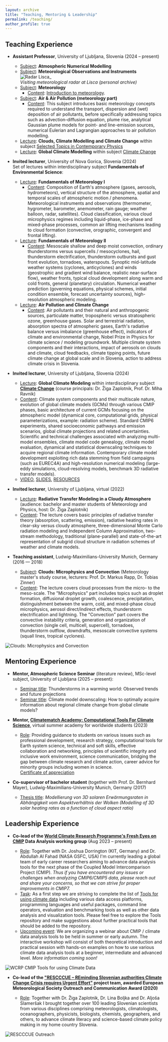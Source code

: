 ```yaml
---
layout: archive
title: "Teaching, Mentoring & Leadership"
permalink: /teaching/
author_profile: true
---
```


## Teaching Experience

* **Assistant Professor**, University of Ljubljana, Slovenia (2024 – present)<br/>
  * <ins>Subject</ins>: **Atmospheric Numerical Modelling** 
  * <ins>Subject</ins>: **Meteorological Observations and Instruments** 
  ![Radar Lisca](/images/OgledRadar_Lisca_NCrnivec.png)_<br/>
_Visiting meteorological radar at Lisca (personal archive)_<br/>
  * <ins>Subject</ins>: **Meteorology**
    * <ins>Content</ins>: [Introduction to meteorology](https://www.fmf.uni-lj.si/media/publishing/2023/09/12/10/39/33/Introduction_to_meteorology_Gregor_Skok_2023.pdf).
  * <ins>Subject</ins>: **Air & Air Pollution (meteorology part)**
    * <ins>Content</ins>: This subject introduces basic meteorology concepts required to understand the transport, dispersion and (wet) deposition of air pollutants, before specifically addressing topics such as advection-diffusion equation, plume rise, analytical Gaussian plume models for point- and line-emission sources, numerical Eulerian and Lagrangian approaches to air pollution modelling. 
  * <ins>Lecture</ins>: **Clouds, Climate Modelling and Climate Change** within subject [Selected Topics in Contemporary Physics](https://www.fmf.uni-lj.si/en/study-mathematics/programmes/3mafi/2024/7003223/courses/576/)
  * <ins>Lecture</ins>: **Global Climate Modelling** within subject [Climate Change](https://podnebnespremembe.fmf.uni-lj.si/)


* **Invited lecturer**, University of Nova Gorica, Slovenia (2024)<br/>
Set of lectures within interdisciplinary subject **Fundamentals of Environmental Science**:
  * <ins>Lecture</ins>: **Fundamentals of Meteorology I**
    * <ins>Content</ins>: Composition of Earth's atmosphere (gases, aerosols, hydrometeors), vertical structure of the atmosphere, spatial and temporal scales of atmospheric motion / phenomena. Meteorological instruments and observations (thermometer, hygrometer, barometer, anemometer, rain gauge; weather balloon, radar, satellites). Cloud classification, various cloud microphysics regimes including liquid-phase, ice-phase and mixed-phase processes, common air lifting mechanisms leading to cloud formation (convective, orographic, convergent and frontal lifting).
  * <ins>Lecture</ins>: **Fundamentals of Meteorology II**
    * <ins>Content</ins>: Mesoscale shallow and deep moist convection, ordinary thunderstorms versus supercells / mesocyclones, hail, thunderstorm electrification, thunderstorm outbursts and gust front evolution, tornadoes, waterspouts. Synoptic mid-latitude weather systems (cyclones, anticyclones) and winds (geostrophic and gradient wind balance, realistic near-surface flow), weather fronts, typical cloud development along warm and cold fronts, general (planetary) circulation. Numerical weather prediction (governing equations, physical schemes, initial condition ensemble, forecast uncertainty sources), high-resolution atmospheric modeling.
  * <ins>Lecture</ins>: **Air Pollution and Climate Change**
    * <ins>Content</ins>: Air pollutants and their natural and anthropogenic sources, particulate matter, tropospheric versus stratospheric ozone, greenhouse gases. Solar and terrestrial radiation, absorption spectra of atmospheric gases, Earth's radiative balance versus imbalance (greenhouse effect), indicators of climate and environmental change, Nobel Prize in Physics for climate science / modeling groundwork. Multiple climate system components and their interactions, impact of aerosols on clouds and climate, cloud feedbacks, climate tipping points, future climate change at global scale and in Slovenia, action to address climate crisis in Slovenia.

* **Invited lecturer**, University of Ljubljana, Slovenia (2024)<br/>
  * <ins>Lecture</ins>: **Global Climate Modeling** within interdisciplinary subject **[Climate Change](https://podnebnespremembe.fmf.uni-lj.si/)** (course principals: Dr. Žiga Zaplotnik, Prof. Dr. Miha Ravnik)
  * <ins>Content</ins>: Climate system components and their multiscale nature, evolution of global climate models (GCMs) through various CMIP phases, basic architecture of current GCMs focusing on the atmospheric model (dynamical core, computational grids, physical parameterizations, example: radiation scheme). Standard CMIP6 experiments, shared socioeconomic pathways and emission scenarios, global climate projections and related uncertainties. Scientific and technical challenges associated with analyzing multi-model ensembles, climate model code genealogy, climate model evaluation, dynamical and statistical downscaling techniques to acquire regional climate information. Contemporary climate model development exploiting rich data stemming from field campaigns (such as EUREC4A) and high-resolution numerical modeling (large-eddy simulations, cloud-resolving models, benchmark 3D radiative transfer models).
  * [VIDEO](https://www.youtube.com/watch?v=1qrSq10SXO0&list=PL4j_fFtXGJr0Zz2jwmePyIX5IRHjXizZq), [SLIDES](https://unilj-my.sharepoint.com/personal/ziga_zaplotnik_fmf_uni-lj_si1/_layouts/15/onedrive.aspx?id=%2Fpersonal%2Fziga%5Fzaplotnik%5Ffmf%5Funi%2Dlj%5Fsi1%2FDocuments%2FPodnebne%20spremembe%2FCrnivecNina%5FUNILJ%5F2024%5FGlobalnoPodnebnoModeliranje%2Epdf&parent=%2Fpersonal%2Fziga%5Fzaplotnik%5Ffmf%5Funi%2Dlj%5Fsi1%2FDocuments%2FPodnebne%20spremembe&ga=1), [RESOURCES](https://unilj-my.sharepoint.com/personal/ziga_zaplotnik_fmf_uni-lj_si1/_layouts/15/onedrive.aspx?id=%2Fpersonal%2Fziga%5Fzaplotnik%5Ffmf%5Funi%2Dlj%5Fsi1%2FDocuments%2FPodnebne%20spremembe%2FCrnivec%5FViri%2Epdf&parent=%2Fpersonal%2Fziga%5Fzaplotnik%5Ffmf%5Funi%2Dlj%5Fsi1%2FDocuments%2FPodnebne%20spremembe&ga=1)

* **Invited lecturer**, University of Ljubljana, virtual (2022)<br/>
  * <ins>Lecture</ins>: **Radiative Transfer Modeling in a Cloudy Atmosphere** (audience: bachelor and master students of Meteorology and Physics, host: Dr. Žiga Zaplotnik)
  * <ins>Content</ins>: The lecture covers basic principles of radiative transfer theory (absorption, scattering, emission), radiative heating rates in clear-sky versus cloudy atmosphere, three-dimensional Monte Carlo radiation modeling and Independent Column Approximation, two-stream methodology, traditional (plane-parallel) and state-of-the-art representation of subgrid cloud structure in radiation schemes of weather and climate models.

* **Teaching assistant**, Ludwig-Maximilians-University Munich, Germany (2016 — 2018)<br/>
  * <ins>Subject</ins>: **Clouds: Microphysics and Convection** (Meteorology master's study course, lecturers: Prof. Dr. Markus Rapp, Dr. Tobias Zinner)  
  * <ins>Content</ins>: The lecture covers cloud processes from the micro- to the meso-scale. The "Microphysics" part includes topics such as droplet formation, diffusional droplet growth, coalescence, precipitation, distinguishment between the warm, cold, and mixed-phase cloud microphysics, aerosol direct/indirect effects, thunderstorm electrification and lightning. The "Convection" part covers the convective instability criteria, generation and organization of convection (single cell, multicell, supercell), tornadoes, thunderstorm outflow, downdrafts, mesoscale convective systems (squall lines, tropical cyclones).

![Clouds: Microphysics and Convection](/images/Clouds_MicrophysicsConvection_photos_Crnivec.jpg) 

  
## Mentoring Experience

* **Mentor, Atmospheric Science Seminar** (literature review), MSc-level subject, University of Ljubljana (2025 – present):<br/>
  * <ins>Seminar title</ins>: Thunderstorms in a warming world: Observed trends and future projections<br/>
  * <ins>Seminar title</ins>: Climate model downscaling: How to optimally acquire information about regional climate change from global climate models? 

* **Mentor, [Climatematch Academy: Computational Tools For Climate Science](https://academy.climatematch.io/courses/2023-computational-tools-for-climate-science)**, virtual summer academy for worldwide students (2023)<br/>
  * <ins>Role</ins>: Providing guidance to students on various issues such as professional development, research strategy, computational tools for Earth system science, technical and soft skills, effective collaboration and networking, principles of scientific integrity and inclusive work environment, science communication, bridging the gap between climate research and climate action, career advice for minority groups including women in science.<br/>
    [Certificate of appreciation](https://github.com/NinaCrnivec/NinaCrnivec.github.io/blob/master/files/certificates_NC/ClimatematchAcademy2023_MentorCertificate_NinaCrnivec.jpg)

* **Co-supervisor of bachelor student** (together with Prof. Dr. Bernhard Mayer), Ludwig-Maximilians-University Munich, Germany (2017)<br/>
  * <ins>Thesis title</ins>: _Modellierung von 3D solaren Erwärmungsraten in Abhängigkeit vom Aspektverhältnis der Wolken (Modelling of 3D solar heating rates as a function of cloud aspect ratio)_

## Leadership Experience

* **Co-lead of the [World Climate Research Programme's Fresh Eyes on CMIP](https://wcrp-cmip.org/fresh-eyes-on-cmip/) Data Analysis working group** (Aug 2023 – present)<br/>

  * <ins>Role</ins>: Together with Dr. Joshua Dorrington (KIT, Germany) and Dr. Abdullah Al Fahad (NASA GSFC, USA) I'm currently leading a global team of early career researchers aiming to advance data analysis tools for the next phase of the Coupled Model Intercomparison Project (CMIP). <em>Thus if you have encountered any issues or challenges when analyzing CMIP6/CMIP5 data, please reach out and share your concerns, so that we can strive for proper improvements in CMIP7.</em>
  * <ins>Task</ins>: As a first step we are striving to complete the list of [Tools for using climate data](https://wcrp-cmip.org/tools/) including various data access platforms, programming languages and useful packages, command line operators, evaluation and benchmarking tools as well as other data analysis and visualization tools. Please feel free to explore the Tools repository and make suggestions about further practical tools that should be added to the repository.
  * <ins>Upcoming event</ins>: We are organizing a webinar about CMIP / climate data analysis tools to be held in summer or early autumn. The interactive workshop will consist of both theoretical introduction and practical session with hands-on examples on how to use various climate data analysis tools at a beginner, intermediate and advanced level. _More information coming soon!_

![WCRP CMIP Tools for using Climate Data](/images/WCRP_CMIP_DA_Tools_NC.png)


* **Co-lead of the ["RESCCCUE – REminding Slovenian authorities Climate Change Crisis requires Urgent Effort"](https://www.emetsoc.org/wp-content/uploads/2020/06/oc2020_RESCCCUE_project-description.pdf) project team, awarded European Meteorological Society Outreach and Communication Award (2020)** <br/>

  * <ins>Role</ins>: Together with Dr. Žiga Zaplotnik, Dr. Lina Boljka and Dr. Aljoša Slameršak I brought together over 100 leading Slovenian scientists from various disciplines comprising meteorologists, climatologists, oceanographers, physicists, biologists, chemists, geographers, and others, to advance climate literacy and science-based climate policy making in my home country Slovenia.

![RESCCCUE Outreach](/images/RESCCCUE_Outreach_NC.png)
